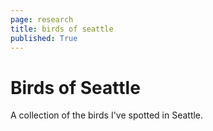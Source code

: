 ```yaml
---
page: research
title: birds of seattle
published: True
---
```


# Birds of Seattle

A collection of the birds I've spotted in Seattle.